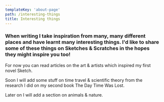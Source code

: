```yaml
---
templateKey: 'about-page'
path: /interesting-things
title: Interesting things
---
```

### When writing I take inspiration from many, many different places and have learnt many interesting things. I'd like to share some of these things on Sketches & Scratches in the hopes they might inspire you too!

For now you can read articles on the art & artists which inspired my first novel Sketch.

Soon I will add some stuff on time travel & scientific theory from the research I did on my second book The Day Time Was Lost.

Later on I will add a section on animals & nature.
